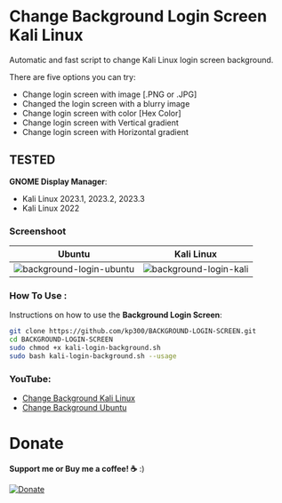 # Change Background Login Screen Kali Linux
 
Automatic and fast script to change Kali Linux login screen background.

There are five options you can try:

* Change login screen with image [.PNG or .JPG]
* Changed the login screen with a blurry image
* Change login screen with color [Hex Color]
* Change login screen with Vertical gradient 
* Change login screen with Horizontal gradient

## TESTED
**GNOME Display Manager**:
* Kali Linux 2023.1, 2023.2, 2023.3 
* Kali Linux 2022

### Screenshoot
| Ubuntu | Kali Linux	|
| ------------  | ------------ |
|![background-login-ubuntu](https://user-images.githubusercontent.com/58439463/96018458-7dd4e980-0e75-11eb-8d8d-6d33c3b3ebaf.png)|![background-login-kali](https://user-images.githubusercontent.com/58439463/87871917-af592880-c9de-11ea-90dc-01732f456b2d.png)

### How To Use :
Instructions on how to use the **Background Login Screen**:

```bash
git clone https://github.com/kp300/BACKGROUND-LOGIN-SCREEN.git
cd BACKGROUND-LOGIN-SCREEN
sudo chmod +x kali-login-background.sh
sudo bash kali-login-background.sh --usage
```

### YouTube: 
 - [Change Background Kali Linux](https://www.youtube.com/watch?v=NHftNCVggn8&t=1s)
 - [Change Background Ubuntu](https://www.youtube.com/watch?v=imdXro-2YZ4)

# Donate
**Support me or Buy me a coffee! :coffee:** :)

[![Donate](https://img.shields.io/badge/Donate-PayPal-green.svg)](https://ko-fi.com/kp300)
